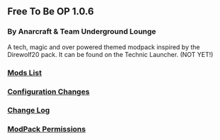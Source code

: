 ## Free To Be OP 1.0.6
### By Anarcraft & Team Underground Lounge

A tech, magic and over powered themed modpack inspired by the Direwolf20 pack.  It can be found on the Technic Launcher. (NOT YET!)

### [Mods List](Mods-List.md)

### [Configuration Changes](Configuration-Changes.md)

### [Change Log](Change-Log.md)

### [ModPack Permissions](ModPack-Permissions.md)

